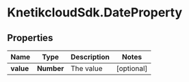 # KnetikcloudSdk.DateProperty

## Properties
Name | Type | Description | Notes
------------ | ------------- | ------------- | -------------
**value** | **Number** | The value | [optional] 



